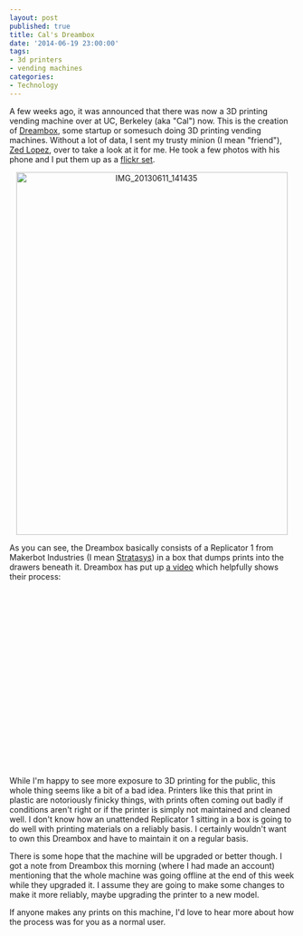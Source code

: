 ```yaml
---
layout: post
published: true
title: Cal's Dreambox
date: '2014-06-19 23:00:00'
tags: 
- 3d printers
- vending machines
categories:
- Technology
---
```

A few weeks ago, it was announced that there was now a 3D printing vending machine over at UC, Berkeley (aka "Cal") now. This is the creation of [Dreambox](http://3dreambox.com/), some startup or somesuch doing 3D printing vending machines. Without a lot of data, I sent my trusty minion (I mean "friend"), [Zed Lopez](http://zedlopez.com/), over to take a look at it for me. He took a few photos with his phone and I put them up as a [flickr set](http://www.flickr.com/photos/albill/sets/72157634077943904/).

<p style="text-align:center"><a href="http://www.flickr.com/photos/albill/9021270666/" title="IMG_20130611_141435 by albill, on Flickr"><img src="http://farm4.staticflickr.com/3793/9021270666_d7b25b56a5_z.jpg" width="480" height="640" alt="IMG_20130611_141435"></a></p>

As you can see, the Dreambox basically consists of a Replicator 1 from Makerbot Industries (I mean [Stratasys](http://venturebeat.com/2013/06/19/3d-printing-giant-stratasys-acquires-makerbot/)) in a box that dumps prints into the drawers beneath it. Dreambox has put up [a video](http://youtu.be/w4nPPKKpy1U) which helpfully shows their process:

<p style="text-align:center"><object width="560" height="315"><param name="movie" value="http://www.youtube.com/v/w4nPPKKpy1U?hl=en_US&amp;version=3&amp;rel=0"></param><param name="allowFullScreen" value="true"></param><param name="allowscriptaccess" value="always"></param><embed src="http://www.youtube.com/v/w4nPPKKpy1U?hl=en_US&amp;version=3&amp;rel=0" type="application/x-shockwave-flash" width="560" height="315" allowscriptaccess="always" allowfullscreen="true"></embed></object></p>

While I'm happy to see more exposure to 3D printing for the public, this whole thing seems like a bit of a bad idea. Printers like this that print in plastic are notoriously finicky things, with prints often coming out badly if conditions aren't right or if the printer is simply not maintained and cleaned well. I don't know how an unattended Replicator 1 sitting in a box is going to do well with printing materials on a reliably basis. I certainly wouldn't want to own this Dreambox and have to maintain it on a regular basis. 

There is some hope that the machine will be upgraded or better though. I got a note from Dreambox this morning (where I had made an account) mentioning that the whole machine was going offline at the end of this week while they upgraded it. I assume they are going to make some changes to make it more reliably, maybe upgrading the printer to a new model. 

If anyone makes any prints on this machine, I'd love to hear more about how the process was for you as a normal user.